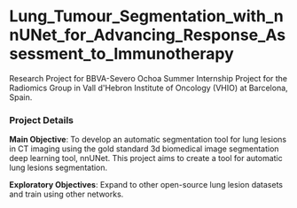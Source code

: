 # Lung_Tumour_Segmentation_with_nnUNet_for_Advancing_Response_Assessment_to_Immunotherapy
Research Project for BBVA-Severo Ochoa Summer Internship Project for the Radiomics Group in Vall d'Hebron Institute of Oncology (VHIO) at Barcelona, Spain.

### Project Details

**Main Objective**: To develop an automatic segmentation tool for lung lesions in CT imaging using the gold standard 3d biomedical image segmentation deep learning tool, nnUNet.
This project aims to create a tool for automatic lung lesions segmentation. 

**Exploratory Objectives**: Expand to other open-source lung lesion datasets and train using other networks.
